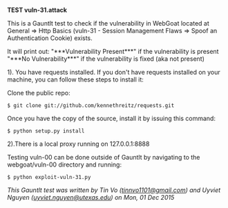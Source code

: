 **TEST vuln-31.attack**

This is a Gauntlt test to check if the vulnerability in WebGoat located at General => Http Basics (vuln-31 - Session Management Flaws => Spoof an Authentication Cookie) exists.

It will print out:
	"\*\*\*Vulnerability Present\*\*\*" if the vulnerability is present
	"\*\*\*No Vulnerability\*\*\*" if the vulnerability is fixed (aka not present)

1). You have requests installed. If you don't have requests installed on your machine, you can follow these steps to install it:

Clone the public repo:
		
	$ git clone git://github.com/kennethreitz/requests.git
		

Once you have the copy of the source, install it by issuing this command:

		
	$ python setup.py install
		

2).There is a local proxy running on 127.0.0.1:8888

Testing vuln-00 can be done outside of Gauntlt by navigating to the webgoat/vuln-00 directory and running:

	$ python exploit-vuln-31.py


*This Gauntlt test was written by Tin Vo (tinnvo1101@gmail.com) and Uyviet Nguyen (uyviet.nguyen@utexas.edu) on Mon, 01 Dec 2015*